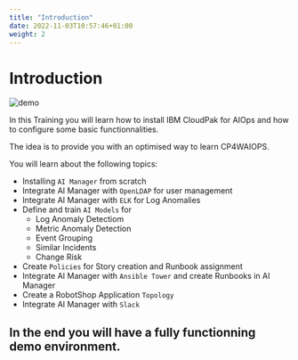```yaml
---
title: "Introduction"
date: 2022-11-03T10:57:46+01:00
weight: 2
---
```


# Introduction

![demo](/cp4waiops-training/pics/front.png)

In this Training you will learn how to install IBM CloudPak for AIOps and how to configure some basic functionnalities.

The idea is to provide you with an optimised way to learn CP4WAIOPS.


You will learn about the following topics:

- Installing `AI Manager` from scratch
- Integrate AI Manager with `OpenLDAP` for user management
- Integrate AI Manager with `ELK` for Log Anomalies
- Define and train `AI Models` for
  - Log Anomaly Detectiom
  - Metric Anomaly Detection
  - Event Grouping
  - Similar Incidents
  - Change Risk 
- Create `Policies` for Story creation and Runbook assignment
- Integrate AI Manager with `Ansible Tower` and create Runbooks in AI Manager
- Create a RobotShop Application `Topology`
- Integrate AI Manager with `Slack`






## In the end you will have a fully functionning demo environment.


